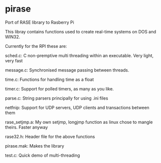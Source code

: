 # pirase
Port of RASE library to Rasberry Pi

This libray contains functions used to create real-time systems on DOS and WIN32.

Currently for the RPI these are:

sched.c:      C non-premptive multi threading within an executable. Very light, very fast

message.c:    Synchronised message passing between threads.

time.c:       Functions for handling time as a float

timer.c:      Support for polled timers, as many as you like.

parse.c:      String parsers principally for using .ini files

netfnip:      Support for UDP servers, UDP clients and transactions between them

rase_setjmp.a: My own setjmp, longjmp function as linux chose to mangle theirs. Faster anyway

rase32.h:     Header file for the above functions

pirase.mak:   Makes the library

test.c:       Quick demo of multi-threading
